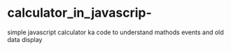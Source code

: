 # calculator_in_javascrip-
simple javascript calculator ka code to understand mathods events and old data display 
